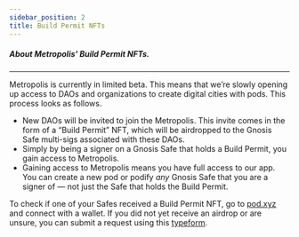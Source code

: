 ```yaml
---
sidebar_position: 2
title: Build Permit NFTs
---
```


##### About Metropolis' Build Permit NFTs.

---

Metropolis is currently in limited beta. This means that we’re slowly opening up access to DAOs and organizations to create digital cities with pods. This process looks as follows.

- New DAOs will be invited to join the Metropolis. This invite comes in the form of a “Build Permit” NFT, which will be airdropped to the Gnosis Safe multi-sigs associated with these DAOs.
- Simply by being a signer on a Gnosis Safe that holds a Build Permit, you gain access to Metropolis.
- Gaining access to Metropolis means you have full access to our app. You can create a new pod or podify *any* Gnosis Safe that you are a signer of — not just the Safe that holds the Build Permit.

To check if one of your Safes received a Build Permit NFT, go to [pod.xyz](http://pod.xyz) and connect with a wallet. If you did not yet receive an airdrop or are unsure, you can submit a request using this [typeform](https://metropods.typeform.com/build).